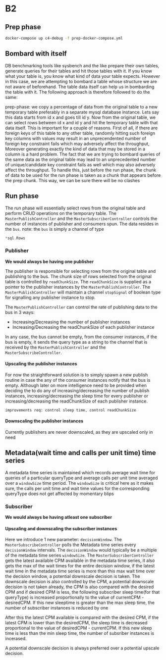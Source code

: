 # B2

## Prep phase

```bash
docker-compose up c4-debug -f prep-docker-compose.yml
```

## Bombard with itself

DB benchmarking tools like sysbench and the like prepare their own tables, generate queries for their tables and hit those tables with it. If you know what your table is, you know what kind of data your table expects. However in this case, we are attempting to bombard a table whose structure we are not aware of beforehand.
The table data itself can help us in bombarding the table with it. The following approach is therefore followed to do the same:

prep-phase: we copy a percentage of data from the original table to a new temporary table preferably in a separate mysql database instance. Lets say this data starts from id x and goes till id y. Now from the original table, we can select rows between id x and id y and hit the temporary table with that data itself. This is important for a couple of reasons. First of all, if there are foreign keys of this table to any other table, randomly hitting such foreign key columns with values may result in an unprecendented number of foreign key constraint fails which may adversely affect the throughput, Moreover generating exactly the kind of data that may be stored in a column is a hard problem.
The fact that we are trying to bombard queries of the same data as the original table may lead to an unprecedented number of unique/candidate key constraint fails as well which may also adversely affect the throughput. To handle this, just before the run phase, the chunk of data to be used for the run phase is taken as a chunk that appears before the prep chunk. This way, we can be sure there will be no clashes

## Run phase

The run phase will essentially select rows from the original table and perform CRUD operations on the temporary table. The `MasterPublishController` and the `MasterSubscriberController` controls the number of instances of publisher and consumers spun.
The data resides in the `bus`.
note: the `bus` is simply a channel of type

```go
*sql.Rows
```

### Publisher

**We would always be having one publisher**

The publisher is responsible for selecting rows from the original table and publishing to the bus. The chunk size of rows selected from the original table is controlled by `readChunkSize`. The `readChunkSize` is supplied as a pointer to the publisher instances by the `MasterPublishController`. The `MasterPublishController` will maintain a channel `stopSignal` of boolean type for signalling any publisher instance to stop.

The `MasterPublishController` can control the rate of publishing data to the bus in 3 ways:

- Increasing/Decreasing the number of publisher instances
- Increasing/Decreasing the readChunkSize of each publisher instance

In any case, the bus cannot be empty, from the consumer instances, if the bus is empty, it sends the query type as a string to the channel that is received by the `MasterPublishController` and the `MasterSubscribeController`.

#### Upscaling the publisher instances

For now the straightforward solution is to simply spawn a new publish routine in case the any of the consumer instances notify that the bus is empty. Although later on more intelligence need to be provided when deciding the to do any of increasing/decreasing the number of publish instances, increasing/decreasing the sleep time for every publisher or increasing/decreasing the readChunkSize of each publisher instance.

```text
improvements req: control sleep time, control readChunkSize
```

#### Downscaling the publisher instances

Currently publishers are never downscaled, as they are upscaled only in need

## Metadata(wait time and calls per unit time) time series

A metadata time series is maintained which records average wait time for queries of a particular queryType and average calls per unit time averaged over a `windowSize` time period. The `windowSize` is critical here as it makes sure, the calls per unit time and wait time values for the corresponding queryType does not get affected by momentary blips

### Subscriber

**We would always be having atleast one subscriber**

#### Upscaling and downscaling the subscriber instances

Here we introduce 1 new parameter: `decisionWindow`.
The `MasterSubscribeController` polls the Metadata time series every `decisionWindow` intervals. The `decisionWindow` would typically be a multiple of the metadata time series `windowSize`.
The `MasterSubscriberController` gets the latest available CPM available in the metadata time series, it also gets the max of the wait times for the entire decision window, if the latest wait time in the metadata time series is more than this max wait time over the decision window, a potential downscale decision is taken. The downscale decision is also controlled by the CPM, a potential downscale decision is not taken already, the CPM is also compared with the desired CPM and if desired CPM is less, the following subscriber sleep time(for that queryType) is increased proportionally to the value of currentCPM - desiredCPM. If this new sleeptime is greater than the max sleep time, the number of subscriber instances is reduced by one

After this the latest CPM available is compared with the desired CPM, if the latest CPM is lower than the desiredCPM, the sleep time is decreased proportional to the value of desiredCPM - currentCPM. If this new sleep time is less than the min sleep time, the number of subsriber instances is incerased.

A potential downscale decision is always preferred over a potential upscale decision.
